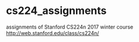 # cs224_assignments
assignments of Stanford CS224n 2017 winter course http://web.stanford.edu/class/cs224n/
